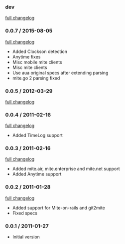 ### dev

[full changelog](http://github.com/yolk/aua-mite/compare/v0.0.7...master)

### 0.0.7 / 2015-08-05

[full changelog](http://github.com/yolk/aua-mite/compare/v0.0.6...v0.0.7)

* Added Clockson detection
* Anytime fixes
* Misc mobile mite clients
* Misc mite clients
* Use aua original specs after extending parsing
* mite.go 2 parsing fixed

### 0.0.5 / 2012-03-29

[full changelog](http://github.com/yolk/aua-mite/compare/v0.0.4...v0.0.5)

### 0.0.4 / 2011-02-16

[full changelog](http://github.com/yolk/aua-mite/compare/v0.0.3...v0.0.4)

* Added TimeLog support

### 0.0.3 / 2011-02-16

[full changelog](http://github.com/yolk/aua-mite/compare/v0.0.2...v0.0.3)

* Added mite.air, mite.enterprise and mite.net support
* Added Anytime support

### 0.0.2 / 2011-01-28

[full changelog](http://github.com/yolk/aua-mite/compare/v0.0.1...v0.0.2)

* Added support for Mite-on-rails and git2mite
* Fixed specs

### 0.0.1 / 2011-01-27

* Initial version